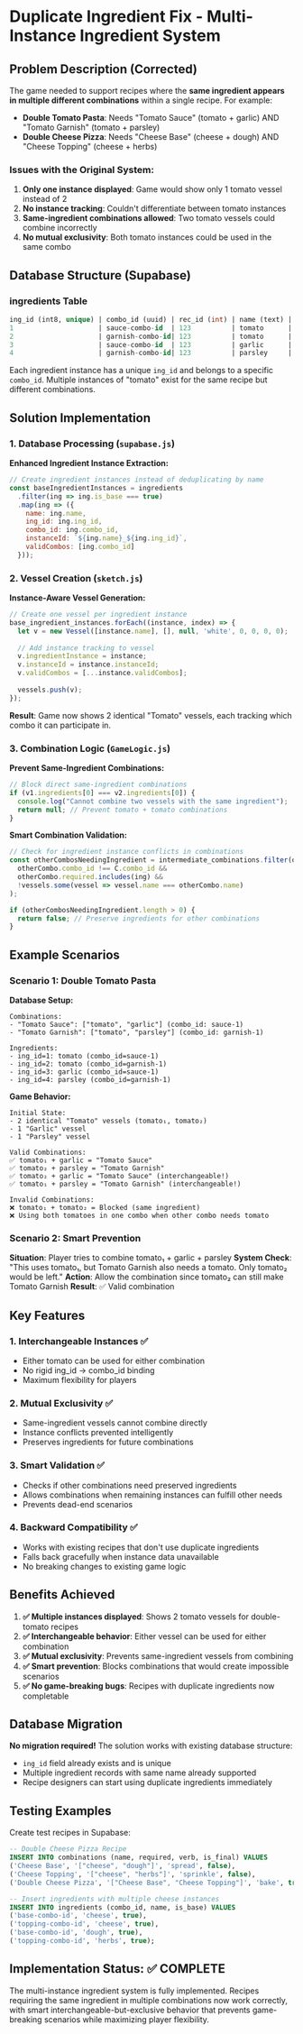 # Duplicate Ingredient Fix - Multi-Instance Ingredient System

## Problem Description (Corrected)
The game needed to support recipes where the **same ingredient appears in multiple different combinations** within a single recipe. For example:

- **Double Tomato Pasta**: Needs "Tomato Sauce" (tomato + garlic) AND "Tomato Garnish" (tomato + parsley)
- **Double Cheese Pizza**: Needs "Cheese Base" (cheese + dough) AND "Cheese Topping" (cheese + herbs)

### Issues with the Original System:
1. **Only one instance displayed**: Game would show only 1 tomato vessel instead of 2
2. **No instance tracking**: Couldn't differentiate between tomato instances  
3. **Same-ingredient combinations allowed**: Two tomato vessels could combine incorrectly
4. **No mutual exclusivity**: Both tomato instances could be used in the same combo

## Database Structure (Supabase)

### ingredients Table
```sql
ing_id (int8, unique) | combo_id (uuid) | rec_id (int) | name (text) | is_base (bool)
1                     | sauce-combo-id  | 123          | tomato      | true
2                     | garnish-combo-id| 123          | tomato      | true  
3                     | sauce-combo-id  | 123          | garlic      | true
4                     | garnish-combo-id| 123          | parsley     | true
```

Each ingredient instance has a unique `ing_id` and belongs to a specific `combo_id`. Multiple instances of "tomato" exist for the same recipe but different combinations.

## Solution Implementation

### 1. Database Processing (`supabase.js`)

**Enhanced Ingredient Instance Extraction:**
```javascript
// Create ingredient instances instead of deduplicating by name
const baseIngredientInstances = ingredients
  .filter(ing => ing.is_base === true)
  .map(ing => ({
    name: ing.name,
    ing_id: ing.ing_id,
    combo_id: ing.combo_id,
    instanceId: `${ing.name}_${ing.ing_id}`,
    validCombos: [ing.combo_id]
  }));
```

### 2. Vessel Creation (`sketch.js`)

**Instance-Aware Vessel Generation:**
```javascript
// Create one vessel per ingredient instance
base_ingredient_instances.forEach((instance, index) => {
  let v = new Vessel([instance.name], [], null, 'white', 0, 0, 0, 0);
  
  // Add instance tracking to vessel
  v.ingredientInstance = instance;
  v.instanceId = instance.instanceId;
  v.validCombos = [...instance.validCombos];
  
  vessels.push(v);
});
```

**Result**: Game now shows 2 identical "Tomato" vessels, each tracking which combo it can participate in.

### 3. Combination Logic (`GameLogic.js`)

**Prevent Same-Ingredient Combinations:**
```javascript
// Block direct same-ingredient combinations
if (v1.ingredients[0] === v2.ingredients[0]) {
  console.log("Cannot combine two vessels with the same ingredient");
  return null; // Prevent tomato + tomato combinations
}
```

**Smart Combination Validation:**
```javascript
// Check for ingredient instance conflicts in combinations
const otherCombosNeedingIngredient = intermediate_combinations.filter(otherCombo => 
  otherCombo.combo_id !== C.combo_id && 
  otherCombo.required.includes(ing) &&
  !vessels.some(vessel => vessel.name === otherCombo.name)
);

if (otherCombosNeedingIngredient.length > 0) {
  return false; // Preserve ingredients for other combinations
}
```

## Example Scenarios

### Scenario 1: Double Tomato Pasta

**Database Setup:**
```
Combinations:
- "Tomato Sauce": ["tomato", "garlic"] (combo_id: sauce-1)  
- "Tomato Garnish": ["tomato", "parsley"] (combo_id: garnish-1)

Ingredients:
- ing_id=1: tomato (combo_id=sauce-1)
- ing_id=2: tomato (combo_id=garnish-1)
- ing_id=3: garlic (combo_id=sauce-1)
- ing_id=4: parsley (combo_id=garnish-1)
```

**Game Behavior:**
```
Initial State:
- 2 identical "Tomato" vessels (tomato₁, tomato₂)
- 1 "Garlic" vessel
- 1 "Parsley" vessel

Valid Combinations:
✅ tomato₁ + garlic = "Tomato Sauce"
✅ tomato₂ + parsley = "Tomato Garnish"
✅ tomato₂ + garlic = "Tomato Sauce" (interchangeable!)
✅ tomato₁ + parsley = "Tomato Garnish" (interchangeable!)

Invalid Combinations:
❌ tomato₁ + tomato₂ = Blocked (same ingredient)
❌ Using both tomatoes in one combo when other combo needs tomato
```

### Scenario 2: Smart Prevention

**Situation**: Player tries to combine tomato₁ + garlic + parsley
**System Check**: "This uses tomato₁, but Tomato Garnish also needs a tomato. Only tomato₂ would be left."
**Action**: Allow the combination since tomato₂ can still make Tomato Garnish
**Result**: ✅ Valid combination

## Key Features

### 1. Interchangeable Instances ✅
- Either tomato can be used for either combination
- No rigid ing_id → combo_id binding
- Maximum flexibility for players

### 2. Mutual Exclusivity ✅  
- Same-ingredient vessels cannot combine directly
- Instance conflicts prevented intelligently
- Preserves ingredients for future combinations

### 3. Smart Validation ✅
- Checks if other combinations need preserved ingredients
- Allows combinations when remaining instances can fulfill other needs
- Prevents dead-end scenarios

### 4. Backward Compatibility ✅
- Works with existing recipes that don't use duplicate ingredients
- Falls back gracefully when instance data unavailable
- No breaking changes to existing game logic

## Benefits Achieved

1. **✅ Multiple instances displayed**: Shows 2 tomato vessels for double-tomato recipes
2. **✅ Interchangeable behavior**: Either vessel can be used for either combination  
3. **✅ Mutual exclusivity**: Prevents same-ingredient vessels from combining
4. **✅ Smart prevention**: Blocks combinations that would create impossible scenarios
5. **✅ No game-breaking bugs**: Recipes with duplicate ingredients now completable

## Database Migration

**No migration required!** The solution works with existing database structure:
- `ing_id` field already exists and is unique
- Multiple ingredient records with same name already supported
- Recipe designers can start using duplicate ingredients immediately

## Testing Examples

Create test recipes in Supabase:

```sql
-- Double Cheese Pizza Recipe
INSERT INTO combinations (name, required, verb, is_final) VALUES 
('Cheese Base', '["cheese", "dough"]', 'spread', false),
('Cheese Topping', '["cheese", "herbs"]', 'sprinkle', false),
('Double Cheese Pizza', '["Cheese Base", "Cheese Topping"]', 'bake', true);

-- Insert ingredients with multiple cheese instances
INSERT INTO ingredients (combo_id, name, is_base) VALUES 
('base-combo-id', 'cheese', true),
('topping-combo-id', 'cheese', true),
('base-combo-id', 'dough', true),
('topping-combo-id', 'herbs', true);
```

## Implementation Status: ✅ COMPLETE

The multi-instance ingredient system is fully implemented. Recipes requiring the same ingredient in multiple combinations now work correctly, with smart interchangeable-but-exclusive behavior that prevents game-breaking scenarios while maximizing player flexibility.